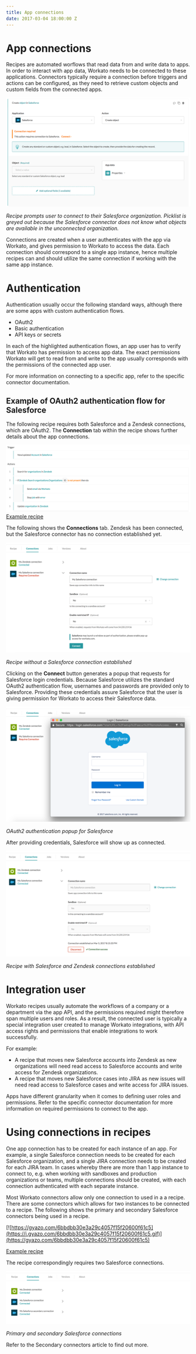 ```yaml
---
title: App connections
date: 2017-03-04 18:00:00 Z
---
```


# App connections
Recipes are automated worflows that read data from and write data to apps. In order to interact with app data, Workato needs to be connected to these applications. Connectors typically require a connection before triggers and actions can be configured, as they need to retrieve custom objects and custom fields from the connected apps.

![Unconnected Salesforce action](/_uploads/_recipes/_connections/unconnected-salesforce-action.png)

*Recipe prompts user to connect to their Salesforce organization. Picklist is greyed out because the Salesforce connector does not know what objects are available in the unconnected organization.*

Connections are created when a user authenticates with the app via Workato, and gives permission to Workato to access the data. Each connection should correspond to a single app instance, hence multiple recipes can and should utilize the same connection if working with the same app instance.

# Authentication
Authentication usually occur the following standard ways, although there are some apps with custom authentication flows.
- OAuth2
- Basic authentication
- API keys or secrets

In each of the highlighted authentication flows, an app user has to verify that Workato has permission to access app data. The exact permissions Workato will get to read from and write to the app usually corresponds with the permissions of the connected app user.

For more information on connecting to a specific app, refer to the specific connector documentation.

## Example of OAuth2 authentication flow for Salesforce
The following recipe requires both Salesforce and a Zendesk connections, which are OAuth2. The **Connection** tab within the recipe shows further details about the app connections.

![Example recipe](/_uploads/_recipes/_connections/example-recipe.png)
[Example recipe](https://www.workato.com/recipes/480360)

The following shows the **Connections** tab. Zendesk has been connected, but the Salesforce connector has no connection established yet.

![Unconnected Salesforce](/_uploads/_recipes/_connections/unconnected-salesforce.png)

*Recipe without a Salesforce connection established*

Clicking on the **Connect** button generates a popup that requests for Salesforce login credentials. Because Salesforce utilizes the standard OAuth2 authentication flow, usernames and passwords are provided only to Salesforce. Providing these credentials assure Salesforce that the user is giving permission for Workato to access their Salesforce data.

![Salesforce connection popup](/_uploads/_recipes/_connections/salesforce-connection-popup.png)

*OAuth2 authentication popup for Salesforce*

After providing credentials, Salesforce will show up as connected.

![Connected Salesforce](/_uploads/_recipes/_connections/connected-salesforce.png)

*Recipe with Salesforce and Zendesk connections established*

# Integration user
Workato recipes usually automate the workflows of a company or a department via the app API,
and the permissions required might therefore span multiple users and roles. As a result, the connected user is typically a special integration user created to manage Workato integrations, with API access rights and permissions that enable integrations to work successfully.

For example:
- A recipe that moves new Salesforce accounts into Zendesk as new organizations will need read access to Salesforce accounts and write access for Zendesk organizations.
- A recipe that moves new Salesforce cases into JIRA as new issues will need read access to Salesforce cases and write access for JIRA issues.

Apps have different granularity when it comes to defining user roles and permissions. Refer to the specific connector documentation for more information on required permissions to connect to the app.

# Using connections in recipes
One app connection has to be created for each instance of an app. For example, a single Salesforce connection needs to be created for each Salesforce organization, and a single JIRA connection needs to be created for each JIRA team. In cases whereby there are more than 1 app instance to connect to, e.g. when working with sandboxes and production organizations or teams, multiple connections should be created, with each connection authenticated with each separate instance.

Most Workato connectors allow only one connection to used in a a recipe. There are some connectors which allows for two instances to be connected to a recipe. The following shows the primary and secondary Salesforce connectors being used in a recipe.

[![https://gyazo.com/6bbdbb30e3a29c4057f15f20600f61c5](https://i.gyazo.com/6bbdbb30e3a29c4057f15f20600f61c5.gif)](https://gyazo.com/6bbdbb30e3a29c4057f15f20600f61c5)

[Example recipe](https://www.workato.com/recipes/487648)

The recipe correspondingly requires two Salesforce connections.

![Secondary Salesforce connections](/_uploads/_recipes/_connections/secondary-app-connections.png)

*Primary and secondary Salesforce connections*

Refer to the Secondary connectors article to find out more.